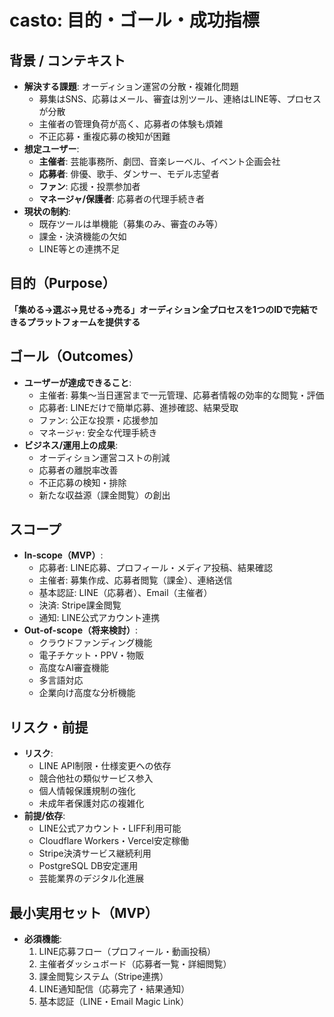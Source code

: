 # casto: 目的・ゴール・成功指標

## 背景 / コンテキスト
- **解決する課題**: オーディション運営の分散・複雑化問題
  - 募集はSNS、応募はメール、審査は別ツール、連絡はLINE等、プロセスが分散
  - 主催者の管理負荷が高く、応募者の体験も煩雑
  - 不正応募・重複応募の検知が困難
- **想定ユーザー**: 
  - **主催者**: 芸能事務所、劇団、音楽レーベル、イベント企画会社
  - **応募者**: 俳優、歌手、ダンサー、モデル志望者
  - **ファン**: 応援・投票参加者
  - **マネージャ/保護者**: 応募者の代理手続き者
- **現状の制約**: 
  - 既存ツールは単機能（募集のみ、審査のみ等）
  - 課金・決済機能の欠如
  - LINE等との連携不足

## 目的（Purpose）
**「集める→選ぶ→見せる→売る」オーディション全プロセスを1つのIDで完結できるプラットフォームを提供する**

## ゴール（Outcomes）
- **ユーザーが達成できること**:
  - 主催者: 募集〜当日運営まで一元管理、応募者情報の効率的な閲覧・評価
  - 応募者: LINEだけで簡単応募、進捗確認、結果受取
  - ファン: 公正な投票・応援参加
  - マネージャ: 安全な代理手続き
- **ビジネス/運用上の成果**:
  - オーディション運営コストの削減
  - 応募者の離脱率改善
  - 不正応募の検知・排除
  - 新たな収益源（課金閲覧）の創出

## スコープ
- **In-scope（MVP）**:
  - 応募者: LINE応募、プロフィール・メディア投稿、結果確認
  - 主催者: 募集作成、応募者閲覧（課金）、連絡送信
  - 基本認証: LINE（応募者）、Email（主催者）
  - 決済: Stripe課金閲覧
  - 通知: LINE公式アカウント連携
- **Out-of-scope（将来検討）**:
  - クラウドファンディング機能
  - 電子チケット・PPV・物販
  - 高度なAI審査機能
  - 多言語対応
  - 企業向け高度な分析機能

## リスク・前提
- **リスク**:
  - LINE API制限・仕様変更への依存
  - 競合他社の類似サービス参入
  - 個人情報保護規制の強化
  - 未成年者保護対応の複雑化
- **前提/依存**:
  - LINE公式アカウント・LIFF利用可能
  - Cloudflare Workers・Vercel安定稼働
  - Stripe決済サービス継続利用
  - PostgreSQL DB安定運用
  - 芸能業界のデジタル化進展

## 最小実用セット（MVP）
- **必須機能**:
  1. LINE応募フロー（プロフィール・動画投稿）
  2. 主催者ダッシュボード（応募者一覧・詳細閲覧）
  3. 課金閲覧システム（Stripe連携）
  4. LINE通知配信（応募完了・結果通知）
  5. 基本認証（LINE・Email Magic Link）

